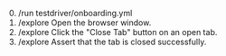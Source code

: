0. /run testdriver/onboarding.yml
1. /explore Open the browser window.
2. /explore Click the "Close Tab" button on an open tab.
3. /explore Assert that the tab is closed successfully.